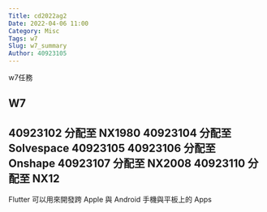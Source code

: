 ```yaml
---
Title: cd2022ag2
Date: 2022-04-06 11:00
Category: Misc
Tags: w7
Slug: w7_summary
Author: 40923105
---
```


w7任務

<!-- PELICAN_END_SUMMARY -->

W7
----
40923102 分配至 NX1980
40923104 分配至 Solvespace
40923105 
40923106 分配至 Onshape
40923107 分配至 NX2008
40923110 分配至 NX12
----

Flutter 可以用來開發跨 Apple 與 Android 手機與平板上的 Apps

